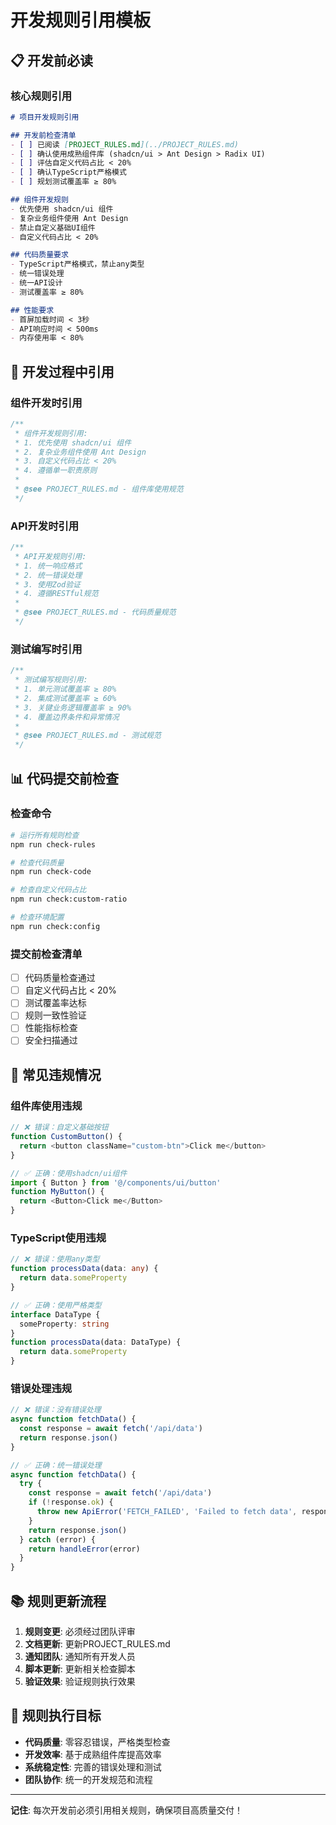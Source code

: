 # 开发规则引用模板

## 📋 开发前必读

### 核心规则引用
```markdown
# 项目开发规则引用

## 开发前检查清单
- [ ] 已阅读 [PROJECT_RULES.md](../PROJECT_RULES.md)
- [ ] 确认使用成熟组件库 (shadcn/ui > Ant Design > Radix UI)
- [ ] 评估自定义代码占比 < 20%
- [ ] 确认TypeScript严格模式
- [ ] 规划测试覆盖率 ≥ 80%

## 组件开发规则
- 优先使用 shadcn/ui 组件
- 复杂业务组件使用 Ant Design
- 禁止自定义基础UI组件
- 自定义代码占比 < 20%

## 代码质量要求
- TypeScript严格模式，禁止any类型
- 统一错误处理
- 统一API设计
- 测试覆盖率 ≥ 80%

## 性能要求
- 首屏加载时间 < 3秒
- API响应时间 < 500ms
- 内存使用率 < 80%
```

## 🔧 开发过程中引用

### 组件开发时引用
```typescript
/**
 * 组件开发规则引用:
 * 1. 优先使用 shadcn/ui 组件
 * 2. 复杂业务组件使用 Ant Design
 * 3. 自定义代码占比 < 20%
 * 4. 遵循单一职责原则
 * 
 * @see PROJECT_RULES.md - 组件库使用规范
 */
```

### API开发时引用
```typescript
/**
 * API开发规则引用:
 * 1. 统一响应格式
 * 2. 统一错误处理
 * 3. 使用Zod验证
 * 4. 遵循RESTful规范
 * 
 * @see PROJECT_RULES.md - 代码质量规范
 */
```

### 测试编写时引用
```typescript
/**
 * 测试编写规则引用:
 * 1. 单元测试覆盖率 ≥ 80%
 * 2. 集成测试覆盖率 ≥ 60%
 * 3. 关键业务逻辑覆盖率 ≥ 90%
 * 4. 覆盖边界条件和异常情况
 * 
 * @see PROJECT_RULES.md - 测试规范
 */
```

## 📊 代码提交前检查

### 检查命令
```bash
# 运行所有规则检查
npm run check-rules

# 检查代码质量
npm run check-code

# 检查自定义代码占比
npm run check:custom-ratio

# 检查环境配置
npm run check:config
```

### 提交前检查清单
- [ ] 代码质量检查通过
- [ ] 自定义代码占比 < 20%
- [ ] 测试覆盖率达标
- [ ] 规则一致性验证
- [ ] 性能指标检查
- [ ] 安全扫描通过

## 🚨 常见违规情况

### 组件库使用违规
```typescript
// ❌ 错误：自定义基础按钮
function CustomButton() {
  return <button className="custom-btn">Click me</button>
}

// ✅ 正确：使用shadcn/ui组件
import { Button } from '@/components/ui/button'
function MyButton() {
  return <Button>Click me</Button>
}
```

### TypeScript使用违规
```typescript
// ❌ 错误：使用any类型
function processData(data: any) {
  return data.someProperty
}

// ✅ 正确：使用严格类型
interface DataType {
  someProperty: string
}
function processData(data: DataType) {
  return data.someProperty
}
```

### 错误处理违规
```typescript
// ❌ 错误：没有错误处理
async function fetchData() {
  const response = await fetch('/api/data')
  return response.json()
}

// ✅ 正确：统一错误处理
async function fetchData() {
  try {
    const response = await fetch('/api/data')
    if (!response.ok) {
      throw new ApiError('FETCH_FAILED', 'Failed to fetch data', response.status)
    }
    return response.json()
  } catch (error) {
    return handleError(error)
  }
}
```

## 📚 规则更新流程

1. **规则变更**: 必须经过团队评审
2. **文档更新**: 更新PROJECT_RULES.md
3. **通知团队**: 通知所有开发人员
4. **脚本更新**: 更新相关检查脚本
5. **验证效果**: 验证规则执行效果

## 🎯 规则执行目标

- **代码质量**: 零容忍错误，严格类型检查
- **开发效率**: 基于成熟组件库提高效率
- **系统稳定性**: 完善的错误处理和测试
- **团队协作**: 统一的开发规范和流程

---

**记住**: 每次开发前必须引用相关规则，确保项目高质量交付！
